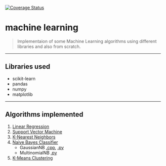 [![Coverage Status](https://coveralls.io/repos/github/enigmaeth/machine-learning/badge.svg?branch=master)](https://coveralls.io/github/enigmaeth/machine-learning?branch=master)

# machine learning

> Implementaion of some Machine Learning algorithms using different libraries and also from scratch.  

**** 

## Libraries used
- scikit-learn
- pandas
- numpy  
- matplotlib

****
## Algorithms implemented
1. [Linear Regression](https://github.com/enigmaeth/machine-learning/tree/master/linear-regression)
1. [Support Vector Machine](https://github.com/enigmaeth/machine-learning/tree/master/svm)
1. [K-Nearest Neighbors](https://github.com/enigmaeth/machine-learning/tree/master/knn)
1. [Naive Bayes Classifier](https://github.com/enigmaeth/machine-learning/tree/master/naive-bayes-classifier)
    - GaussianNB [.cpp](https://github.com/enigmaeth/machine-learning/blob/master/naive-bayes-classifier/c%2B%2B/classifier.cpp), [.py](https://github.com/enigmaeth/machine-learning/blob/master/naive-bayes-classifier/python/naive-bayes-classifier.py)
    - MultinomialNB [.py](https://github.com/enigmaeth/machine-learning/blob/master/naive-bayes-classifier/python/multinomialnb_scikit.py)
1. [K-Means Clustering](https://github.com/enigmaeth/machine-learning/tree/master/unsupervised-learning/k-means)
